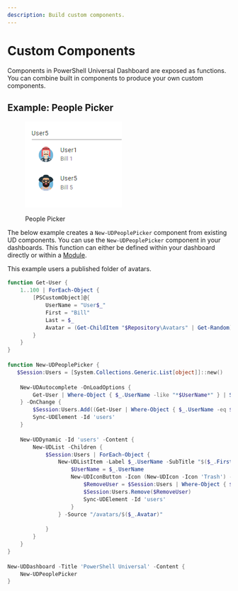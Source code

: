 ```yaml
---
description: Build custom components.
---
```


# Custom Components

Components in PowerShell Universal Dashboard are exposed as functions. You can combine built in components to produce your own custom components.&#x20;

## Example: People Picker

<figure><img src="../../../../.gitbook/assets/image (3) (1).png" alt=""><figcaption><p>People Picker</p></figcaption></figure>

The below example creates a `New-UDPeoplePicker` component from existing UD components. You can use the `New-UDPeoplePicker` component in your dashboards. This function can either be defined within your dashboard directly or within a [Module](../../../../platform/modules.md).

This example users a published folder of avatars.&#x20;

```powershell
function Get-User {
    1..100 | ForEach-Object {
        [PSCustomObject]@{
            UserName = "User$_"
            First = "Bill"
            Last = $_
            Avatar = (Get-ChildItem "$Repository\Avatars" | Get-Random).Name
        }
    }
}

function New-UDPeoplePicker {
   $Session:Users = [System.Collections.Generic.List[object]]::new()

    New-UDAutocomplete -OnLoadOptions {
        Get-User | Where-Object { $_.UserName -like "*$UserName*" } | Select-Object -First 5 -ExpandProperty 'UserName' | ConvertTo-Json 
    } -OnChange {
        $Session:Users.Add((Get-User | Where-Object { $_.UserName -eq $EventData })) | Out-Null
        Sync-UDElement -Id 'users'
    }

    New-UDDynamic -Id 'users' -Content {
        New-UDList -Children {
            $Session:Users | ForEach-Object {
                New-UDListItem -Label $_.UserName -SubTitle "$($_.First) $($_.Last)" -AvatarType 'Avatar' -SecondaryAction {
                    $UserName = $_.UserName
                    New-UDIconButton -Icon (New-UDIcon -Icon 'Trash') -OnClick {
                        $RemoveUser = $Session:Users | Where-Object { $_.UserName -eq $UserName }
                        $Session:Users.Remove($RemoveUser) 
                        Sync-UDElement -Id 'users'
                    }
                } -Source "/avatars/$($_.Avatar)"

            }    
        }
    }
}

New-UDDashboard -Title 'PowerShell Universal' -Content {
    New-UDPeoplePicker
}
```
